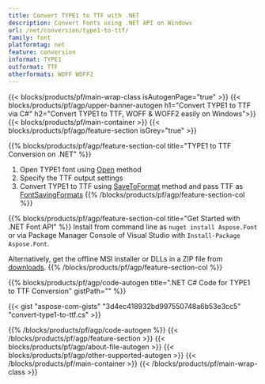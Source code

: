 ```yaml
---
title: Convert TYPE1 to TTF with .NET 
description: Convert Fonts using .NET API on Windows
url: /net/conversion/type1-to-ttf/
family: font
platformtag: net
feature: conversion
informat: TYPE1
outformat: TTF
otherformats: WOFF WOFF2
---
```


{{< blocks/products/pf/main-wrap-class isAutogenPage="true" >}}
{{< blocks/products/pf/agp/upper-banner-autogen h1="Convert TYPE1 to TTF via C#" h2="Convert TYPE1 to TTF, WOFF & WOFF2 easily on Windows">}}
{{< blocks/products/pf/main-container >}}
{{< blocks/products/pf/agp/feature-section isGrey="true" >}}

{{% blocks/products/pf/agp/feature-section-col title="TYPE1 to TTF Conversion on .NET" %}}
1. Open TYPE1 font using [Open](https://apireference.aspose.com/font/net/aspose.font/font/methods/open/index) method
2. Specify the TTF output settings 
3. Convert TYPE1 to TTF using [SaveToFormat](https://apireference.aspose.com/font/net/aspose.font/font/methods/savetoformat) method and pass TTF as [FontSavingFormats](https://apireference.aspose.com/font/net/aspose.font/fontsavingformats)
{{% /blocks/products/pf/agp/feature-section-col %}}

{{% blocks/products/pf/agp/feature-section-col title="Get Started with .NET Font API" %}}
Install from command line as ```nuget install Aspose.Font``` or via Package Manager Console of Visual Studio with ```Install-Package Aspose.Font```.

Alternatively, get the offline MSI installer or DLLs in a ZIP file from [downloads](https://downloads.aspose.com/font/net).
{{% /blocks/products/pf/agp/feature-section-col %}}

{{% blocks/products/pf/agp/code-autogen title=".NET C# Code for TYPE1 to TTF Conversion" gistPath="" %}}

{{< gist "aspose-com-gists" "3d4ec418932bd997550748a6b53e3cc5" "convert-type1-to-ttf.cs" >}}

{{% /blocks/products/pf/agp/code-autogen %}}
{{< /blocks/products/pf/agp/feature-section >}}
{{< blocks/products/pf/agp/about-file-autogen >}}
{{< blocks/products/pf/agp/other-supported-autogen >}}
{{< /blocks/products/pf/main-container >}}
{{< /blocks/products/pf/main-wrap-class >}}
